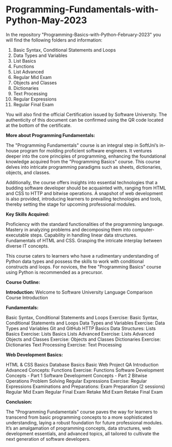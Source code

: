 # Programming-Fundamentals-with-Python-May-2023

In the repository "Programming-Basics-with-Python-February-2023" you will find the following folders and information:

1. Basic Syntax, Conditional Statements and Loops
2. Data Types and Variables
3. List Basics
4. Functions
5. List Advanced
6. Regular Mid Exam
7. Objects and Classes
8. Dictionaries
9. Text Processing
10. Regular Expressions
11. Regular Final Exam

You will also find the official Certification issued by Software University. 
The authenticity of this document can be confirmed using the QR code located at the bottom of the certificate.

**More about Programming Fundamentals:**

The "Programming Fundamentals" course is an integral step in SoftUni’s in-house program for molding proficient software engineers. 
It ventures deeper into the core principles of programming, enhancing the foundational knowledge acquired from the "Programming Basics" course. 
This course delves into intricate programming paradigms such as sheets, dictionaries, objects, and classes.

Additionally, the course offers insights into essential technologies that a budding software developer should be acquainted with, ranging from HTML and CSS 
to HTTP and bitwise operations. A snapshot of web development is also provided, introducing learners to prevailing technologies and tools, thereby setting 
the stage for upcoming professional modules.

**Key Skills Acquired:**

Proficiency with the standard functionalities of the programming language.
Mastery in analyzing problems and decomposing them into computer-executable steps.
Capability in handling linear data structures.
Fundamentals of HTML and CSS.
Grasping the intricate interplay between diverse IT concepts.

This course caters to learners who have a rudimentary understanding of Python data types and possess the skills to work with conditional constructs and loops. 
For novices, the free "Programming Basics" course using Python is recommended as a precursor.

**Course Outline:**

**Introduction:**
  Welcome to Software University
  Language Comparison
  Course Introduction
  
**Fundamentals:**

  Basic Syntax, Conditional Statements and Loops
  Exercise: Basic Syntax, Conditional Statements and Loops
  Data Types and Variables
  Exercise: Data Types and Variables
  Git and GitHub
  HTTP Basics
  Data Structures:
  Lists Basics
  Exercise: Lists Basics
  Lists Advanced
  Exercise: Lists Advanced
  Objects and Classes
  Exercise: Objects and Classes
  Dictionaries
  Exercise: Dictionaries
  Text Processing
  Exercise: Text Processing
  
**Web Development Basics:**

  HTML & CSS Basics
  Database Basics
  Basic Web Project
  QA Introduction
  Advanced Concepts:
  Functions
  Exercise: Functions
  Software Development Concepts - Part 1
  Software Development Concepts - Part 2
  Bitwise Operations
  Problem Solving
  Regular Expressions
  Exercise: Regular Expressions
  Examinations and Preparations:
  Exam Preparation (2 sessions)
  Regular Mid Exam
  Regular Final Exam
  Retake Mid Exam
  Retake Final Exam

**Conclusion:**

The "Programming Fundamentals" course paves the way for learners to transcend from basic programming concepts to a more sophisticated understanding,
laying a robust foundation for future professional modules. It’s an amalgamation of programming concepts, data structures, web development essentials, 
and advanced topics, all tailored to cultivate the next generation of software developers.

